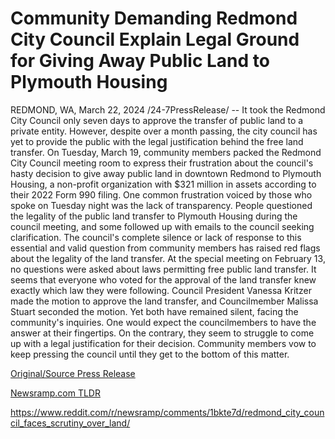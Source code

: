 # Community Demanding Redmond City Council Explain Legal Ground for Giving Away Public Land to Plymouth Housing

REDMOND, WA, March 22, 2024 /24-7PressRelease/ -- It took the Redmond City Council only seven days to approve the transfer of public land to a private entity. However, despite over a month passing, the city council has yet to provide the public with the legal justification behind the free land transfer.  On Tuesday, March 19, community members packed the Redmond City Council meeting room to express their frustration about the council's hasty decision to give away public land in downtown Redmond to Plymouth Housing, a non-profit organization with $321 million in assets according to their 2022 Form 990 filing.  One common frustration voiced by those who spoke on Tuesday night was the lack of transparency. People questioned the legality of the public land transfer to Plymouth Housing during the council meeting, and some followed up with emails to the council seeking clarification.  The council's complete silence or lack of response to this essential and valid question from community members has raised red flags about the legality of the land transfer. At the special meeting on February 13, no questions were asked about laws permitting free public land transfer. It seems that everyone who voted for the approval of the land transfer knew exactly which law they were following. Council President Vanessa Kritzer made the motion to approve the land transfer, and Councilmember Malissa Stuart seconded the motion. Yet both have remained silent, facing the community's inquiries.  One would expect the councilmembers to have the answer at their fingertips. On the contrary, they seem to struggle to come up with a legal justification for their decision. Community members vow to keep pressing the council until they get to the bottom of this matter. 

[Original/Source Press Release](https://www.24-7pressrelease.com/press-release/509484/community-demanding-redmond-city-council-explain-legal-ground-for-giving-away-public-land-to-plymouth-housing)
                    

[Newsramp.com TLDR](None) 

https://www.reddit.com/r/newsramp/comments/1bkte7d/redmond_city_council_faces_scrutiny_over_land/